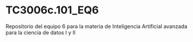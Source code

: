 # TC3006c.101_EQ6
Repositorio del equipo 6 para la materia de Inteligencia Artificial avanzada para la ciencia de datos I y II
